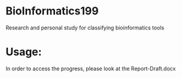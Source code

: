 # BioInformatics199
Research and personal study for classifying bioinformatics tools
# Usage:
In order to access the progress, please look at the Report-Draft.docx
